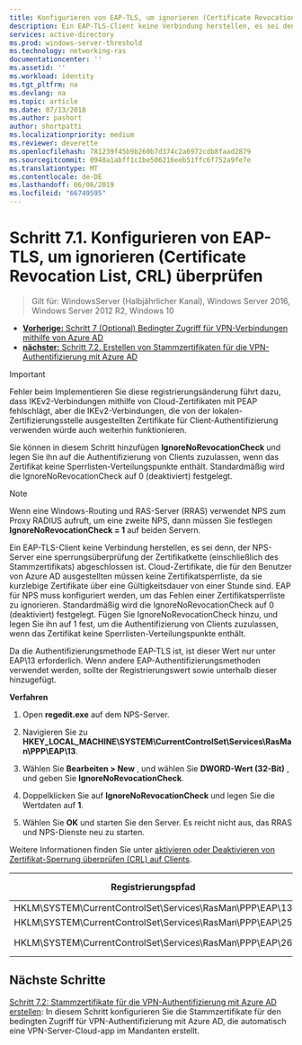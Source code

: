 ```yaml
---
title: Konfigurieren von EAP-TLS, um ignorieren (Certificate Revocation List, CRL) überprüfen
description: Ein EAP-TLS-Client keine Verbindung herstellen, es sei denn, der NPS-Server eine sperrungsüberprüfung der Zertifikatkette des Clients (einschließlich des Stammzertifikats) abgeschlossen, und stellt sicher, dass Zertifikate widerrufen wurden.
services: active-directory
ms.prod: windows-server-threshold
ms.technology: networking-ras
documentationcenter: ''
ms.assetid: ''
ms.workload: identity
ms.tgt_pltfrm: na
ms.devlang: na
ms.topic: article
ms.date: 07/13/2018
ms.author: pashort
author: shortpatti
ms.localizationpriority: medium
ms.reviewer: deverette
ms.openlocfilehash: 781239f45b9b260b7d374c2a6972cdb8faad2879
ms.sourcegitcommit: 0948a1abff1c1be506216eeb51ffc6f752a9fe7e
ms.translationtype: MT
ms.contentlocale: de-DE
ms.lasthandoff: 06/06/2019
ms.locfileid: "66749595"
---
```

# <a name="step-71-configure-eap-tls-to-ignore-certificate-revocation-list-crl-checking"></a>Schritt 7.1. Konfigurieren von EAP-TLS, um ignorieren (Certificate Revocation List, CRL) überprüfen

>Gilt für: WindowsServer (Halbjährlicher Kanal), Windows Server 2016, Windows Server 2012 R2, Windows 10

- [**Vorherige:** Schritt 7 (Optional) Bedingter Zugriff für VPN-Verbindungen mithilfe von Azure AD](ad-ca-vpn-connectivity-windows10.md)
- [**nächster:** Schritt 7.2. Erstellen von Stammzertifikaten für die VPN-Authentifizierung mit Azure AD](vpn-create-root-cert-for-vpn-auth-azure-ad.md)

>[!IMPORTANT]
>Fehler beim Implementieren Sie diese registrierungsänderung führt dazu, dass IKEv2-Verbindungen mithilfe von Cloud-Zertifikaten mit PEAP fehlschlägt, aber die IKEv2-Verbindungen, die von der lokalen-Zertifizierungsstelle ausgestellten Zertifikate für Client-Authentifizierung verwenden würde auch weiterhin funktionieren.

Sie können in diesem Schritt hinzufügen **IgnoreNoRevocationCheck** und legen Sie ihn auf die Authentifizierung von Clients zuzulassen, wenn das Zertifikat keine Sperrlisten-Verteilungspunkte enthält. Standardmäßig wird die IgnoreNoRevocationCheck auf 0 (deaktiviert) festgelegt.

>[!NOTE]
>Wenn eine Windows-Routing und RAS-Server (RRAS) verwendet NPS zum Proxy RADIUS aufruft, um eine zweite NPS, dann müssen Sie festlegen **IgnoreNoRevocationCheck = 1** auf beiden Servern.

Ein EAP-TLS-Client keine Verbindung herstellen, es sei denn, der NPS-Server eine sperrungsüberprüfung der Zertifikatkette (einschließlich des Stammzertifikats) abgeschlossen ist. Cloud-Zertifikate, die für den Benutzer von Azure AD ausgestellten müssen keine Zertifikatsperrliste, da sie kurzlebige Zertifikate über eine Gültigkeitsdauer von einer Stunde sind. EAP für NPS muss konfiguriert werden, um das Fehlen einer Zertifikatsperrliste zu ignorieren. Standardmäßig wird die IgnoreNoRevocationCheck auf 0 (deaktiviert) festgelegt. Fügen Sie IgnoreNoRevocationCheck hinzu, und legen Sie ihn auf 1 fest, um die Authentifizierung von Clients zuzulassen, wenn das Zertifikat keine Sperrlisten-Verteilungspunkte enthält. 

Da die Authentifizierungsmethode EAP-TLS ist, ist dieser Wert nur unter EAP\13 erforderlich. Wenn andere EAP-Authentifizierungsmethoden verwendet werden, sollte der Registrierungswert sowie unterhalb dieser hinzugefügt. 

**Verfahren**

1. Open **regedit.exe** auf dem NPS-Server.

2. Navigieren Sie zu **HKEY_LOCAL_MACHINE\SYSTEM\CurrentControlSet\Services\RasMan\PPP\EAP\13**.

3. Wählen Sie **Bearbeiten > New** , und wählen Sie **DWORD-Wert (32-Bit)** , und geben Sie **IgnoreNoRevocationCheck**.

4. Doppelklicken Sie auf **IgnoreNoRevocationCheck** und legen Sie die Wertdaten auf **1**.

5. Wählen Sie **OK** und starten Sie den Server. Es reicht nicht aus, das RRAS und NPS-Dienste neu zu starten.

Weitere Informationen finden Sie unter [aktivieren oder Deaktivieren von Zertifikat-Sperrung überprüfen (CRL) auf Clients](https://technet.microsoft.com/library/bb680540.aspx).


|Registrierungspfad  |EAP-Erweiterung  |
|---------|---------|
|HKLM\SYSTEM\CurrentControlSet\Services\RasMan\PPP\EAP\13     |EAP-TLS         |
|HKLM\SYSTEM\CurrentControlSet\Services\RasMan\PPP\EAP\25     |PEAP         |
|HKLM\SYSTEM\CurrentControlSet\Services\RasMan\PPP\EAP\26     |EAP-MSCHAP v2         |

## <a name="next-steps"></a>Nächste Schritte

[Schritt 7.2: Stammzertifikate für die VPN-Authentifizierung mit Azure AD erstellen](vpn-create-root-cert-for-vpn-auth-azure-ad.md): In diesem Schritt konfigurieren Sie die Stammzertifikate für den bedingten Zugriff für VPN-Authentifizierung mit Azure AD, die automatisch eine VPN-Server-Cloud-app im Mandanten erstellt.
